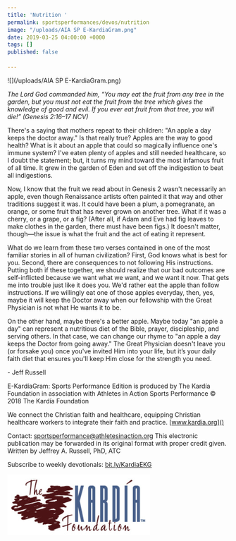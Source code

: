 ```yaml
---
title: 'Nutrition '
permalink: sportsperformances/devos/nutrition
image: "/uploads/AIA SP E-KardiaGram.png"
date: 2019-03-25 04:00:00 +0000
tags: []
published: false

---
```

![](/uploads/AIA SP E-KardiaGram.png)

_The Lord God commanded him, “You may eat the fruit from any tree in the garden, but you must not eat the fruit from the tree which gives the knowledge of good and evil. If you ever eat fruit from that tree, you will die!” (Genesis 2:16–17 NCV)_

There's a saying that mothers repeat to their children: "An apple a day keeps the doctor away." Is that really true? Apples are the way to good health? What is it about an apple that could so magically influence one's immune system? I've eaten plenty of apples and still needed healthcare, so I doubt the statement; but, it turns my mind toward the most infamous fruit of all time. It grew in the garden of Eden and set off the indigestion to beat all indigestions.

Now, I know that the fruit we read about in Genesis 2 wasn't necessarily an apple, even though Renaissance artists often painted it that way and other traditions suggest it was. It could have been a plum, a pomegranate, an orange, or some fruit that has never grown on another tree. What if it was a cherry, or a grape, or a fig? (After all, if Adam and Eve had fig leaves to make clothes in the garden, there must have been figs.) It doesn't matter, though—the issue is what the fruit and the act of eating it represent.

What do we learn from these two verses contained in one of the most familiar stories in all of human civilization? First, God knows what is best for you. Second, there are consequences to not following His instructions. Putting both if these together, we should realize that our bad outcomes are self-inflicted because we want what we want, and we want it now. That gets me into trouble just like it does you. We'd rather eat the apple than follow instructions. If we willingly eat one of those apples everyday, then, yes, maybe it will keep the Doctor away when our fellowship with the Great Physician is not what He wants it to be.

On the other hand, maybe there's a better apple. Maybe today "an apple a day" can represent a nutritious diet of the Bible, prayer, discipleship, and serving others. In that case, we can change our rhyme to "an apple a day keeps the Doctor from going away." The Great Physician doesn't leave you (or forsake you) once you've invited Him into your life, but it’s your daily faith diet that ensures you'll keep Him close for the strength you need.

\- Jeff Russell

E-KardíaGram: Sports Performance Edition is produced by The Kardía Foundation in association with Athletes in Action Sports Performance © 2018 The Kardía Foundation

We connect the Christian faith and healthcare, equipping Christian healthcare workers to integrate their faith and practice. [www.kardia.org]()

Contact: [sportsperformance@athletesinaction.org]() This electronic publication may be forwarded in its original format with proper credit given. Written by Jeffrey A. Russell, PhD, ATC

Subscribe to weekly devotionals: [bit.ly/KardiaEKG]()

![](/uploads/kardia.png)